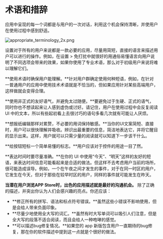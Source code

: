 # 术语和措辞

应用中呈现的每一个词都是与用户的一次对话，利用这个机会保持清晰，并使用户在使用过程中感到舒适。

![appropriate_terminology_2x.png](/images/appropriate_terminology_2x.png)

设置对于所有的用户来说都是一款必要的应用，尽量用简短，直接的语言来描述用户可以进行的操作。例如，在设置 > 免打扰中就很好的用通俗易懂语言向用户说明了不同选项会带来的效果，如果你使用了专业术语，那么对于初级用户来说将难以理解它们。

**使用术语时确保用户能理解。**针对用户群确定使用何种短语，例如，在针对一普通用户的应用中使用技术术语就是不恰当的，但如果应用针对某些高端用户，这样做就会变得合理。

**使用非正式的友好语气，并避免太过随便。**要避免过于生硬、正式的语气，同时你也不想读起来让人感到虚伪或讨好。请记住，用户在使用过程中会反复阅读 UI 中的文本，所以有些起初看上去很讨巧的语句多看几次就有可能让人厌烦。

**想报纸编辑那样对累赘，不必要的用词保持敏感。**当你的UI文案简短、直接时，用户可以很快理解并吸收。辨识出最重要的信息，简洁地表达它，并将它醒目的显示出来。这样，用户就可以只需少量的阅读就可以知道下一步该干什么。

**给按钮短标一个简单易懂的标志。**用户应该对于控件的用途一目了然。

**表达时间时要尽量准确。**在你的 UI 中使用“今天”、“明天”这样的友好的短语，来表达时间信息可能看起来是合适的做法。但这样不去考虑用户当前的场所，很可能造成误导。例如，一个在午夜之间才发生的事件，对于在同一时区的用户，它发生在今天，但对于那些在较早时区的用户，同样的事件就可能发生在昨天。

**当潜在用户浏览APP Store时，出色的应用描述就是最好的沟通机会。**
除了正确的描述，并突出你认为人们会感兴趣的亮点。你还应该：

- **修正所有的拼写、语法和标点符号错误。**虽然这些小错误不影响使用，但是会给人带来负面印象。
- **尽量少地使用全大写的词汇。**虽然有时大写单词可以吸引人们注意，但是全大写的段落不适合阅读，而且会给人一种咆哮的感觉。
- **可以描述bug修复情况。**如果您的 app 新版包含用户一直期待的bug修复，那在你的软件描述中提到这一点就是个很好的做法。
